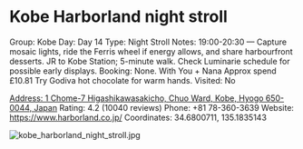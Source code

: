 # Kobe Harborland night stroll

Group: Kobe
Day: Day 14
Type: Night Stroll
Notes: 19:00-20:30 — Capture mosaic lights, ride the Ferris wheel if energy allows, and share harbourfront desserts. JR to Kobe Station; 5-minute walk. Check Luminarie schedule for possible early displays. Booking: None. With You + Nana Approx spend £10.81 Try Godiva hot chocolate for warm hands.
Visited: No

[Address: 1 Chome-7 Higashikawasakicho, Chuo Ward, Kobe, Hyogo 650-0044, Japan](https://maps.google.com/?cid=12749193704110128037)
Rating: 4.2 (10040 reviews)
Phone: +81 78-360-3639
Website: https://www.harborland.co.jp/
Coordinates: 34.6800711, 135.1835143

![kobe_harborland_night_stroll.jpg](Kobe%20Harborland%20night%20stroll%20kobeharborla01b59c099b/kobe_harborland_night_stroll.jpg)
